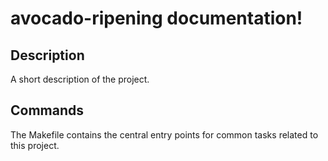# avocado-ripening documentation!

## Description

A short description of the project.

## Commands

The Makefile contains the central entry points for common tasks related to this project.

